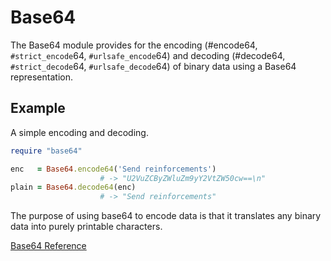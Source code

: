 # Base64

The Base64 module provides for the encoding (#encode64,
`#strict_encode`64, `#urlsafe_encode`64) and decoding (#decode64,
`#strict_decode`64, `#urlsafe_decode`64) of binary data using a Base64
representation.

## Example

A simple encoding and decoding.


```ruby
require "base64"

enc   = Base64.encode64('Send reinforcements')
                    # -> "U2VuZCByZWluZm9yY2VtZW50cw==\n"
plain = Base64.decode64(enc)
                    # -> "Send reinforcements"
```

The purpose of using base64 to encode data is that it translates any
binary data into purely printable characters.

[Base64
Reference](https://ruby-doc.org/stdlib-2.5.0/libdoc/base64/rdoc/Base64.html)


